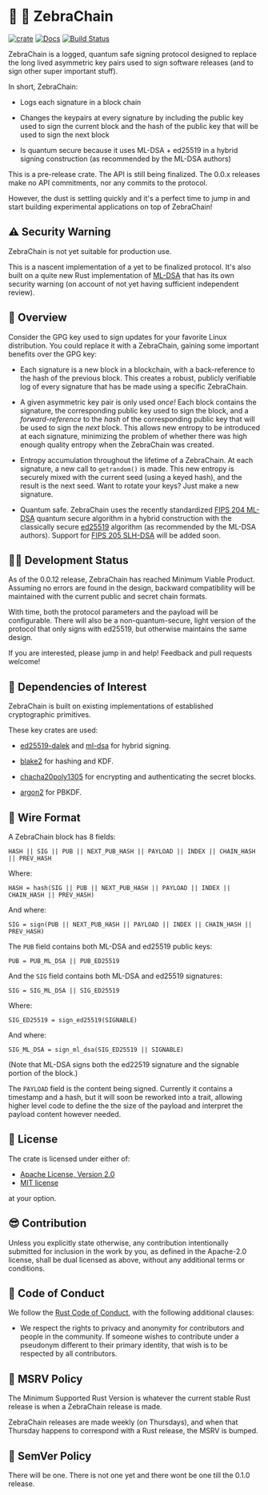# 🦓 🔗 ZebraChain

[![crate][crate-image]][crate-link]
[![Docs][docs-image]][docs-link]
[![Build Status](https://github.com/zebrafactory/zebrachain/actions/workflows/rust.yml/badge.svg)](https://github.com/zebrafactory/zebrachain/actions)

ZebraChain is a logged, quantum safe signing protocol designed to replace the long lived asymmetric
key pairs used to sign software releases (and to sign other super important stuff).

In short, ZebraChain:

* Logs each signature in a block chain

* Changes the keypairs at every signature by including the public key used to sign the current
block and the hash of the public key that will be used to sign the next block

* Is quantum secure because it uses ML-DSA + ed25519 in a hybrid signing construction (as
recommended by the ML-DSA authors)

This is a pre-release crate. The API is still being finalized. The 0.0.x releases make no API commitments, nor any
commits to the protocol.

However, the dust is settling quickly and it's a perfect time to jump in and start building
experimental applications on top of ZebraChain!

## ⚠️ Security Warning

ZebraChain is not yet suitable for production use.

This is a nascent implementation of a yet to be finalized protocol. It's also built on a quite new
Rust implementation of [ML-DSA](https://github.com/RustCrypto/signatures/tree/master/ml-dsa) that
has its own security warning (on account of not yet having sufficient independent review).

## 🦓 Overview

Consider the GPG key used to sign updates for your favorite Linux distribution.  You could replace
it with a ZebraChain, gaining some important benefits over the GPG key:

* Each signature is a new block in a blockchain, with a back-reference to the hash of the previous
block.  This creates a robust, publicly verifiable log of every signature that has be made using a
specific ZebraChain.

* A given asymmetric key pair is only used *once!* Each block contains the signature, the
corresponding public key used to sign the block, and a *forward-reference* to the *hash* of the
corresponding public key that will be used to sign the *next* block. This allows new entropy to be
introduced at each signature, minimizing the problem of whether there was high enough quality
entropy when the ZebraChain was created.

* Entropy accumulation throughout the lifetime of a ZebraChain. At each signature, a new call to
`getrandom()` is made. This new entropy is securely mixed with the current seed (using a keyed
hash), and the result is the next seed. Want to rotate your keys? Just make a new signature.

* Quantum safe. ZebraChain uses the recently standardized
[FIPS 204 ML-DSA](https://csrc.nist.gov/pubs/fips/204/final) quantum secure algorithm in a hybrid
construction with the classically secure [ed25519](https://ed25519.cr.yp.to/) algorithm (as
recommended by the ML-DSA authors). Support for
[FIPS 205 SLH-DSA](https://csrc.nist.gov/pubs/fips/205/final) will be added soon.

## 🧑‍🏭 Development Status

As of the 0.0.12 release, ZebraChain has reached Minimum Viable Product. Assuming no errors are
found in the design, backward compatibility will be maintained with the current public and secret
chain formats.

With time, both the protocol parameters and the payload will be configurable. There will also be a
non-quantum-secure, light version of the protocol that only signs with ed25519, but otherwise
maintains the same design.

If you are interested, please jump in and help! Feedback and pull requests welcome!

## 🦀 Dependencies of Interest

ZebraChain is built on existing implementations of established cryptographic primitives.

These key crates are used:

* [ed25519-dalek](https://crates.io/crates/ed25519-dalek) and [ml-dsa](https://crates.io/crates/ml-dsa) for hybrid signing.

* [blake2](https://crates.io/crates/blake2) for hashing and KDF.

* [chacha20poly1305](https://crates.io/crates/chacha20poly1305) for encrypting and authenticating the secret blocks.

* [argon2](https://crates.io/crates/argon2) for PBKDF.

## 🔗 Wire Format

A ZebraChain block has 8 fields:

```
HASH || SIG || PUB || NEXT_PUB_HASH || PAYLOAD || INDEX || CHAIN_HASH || PREV_HASH
```

Where:

```
HASH = hash(SIG || PUB || NEXT_PUB_HASH || PAYLOAD || INDEX || CHAIN_HASH || PREV_HASH)
```

And where:

```
SIG = sign(PUB || NEXT_PUB_HASH || PAYLOAD || INDEX || CHAIN_HASH || PREV_HASH)
```

The `PUB` field contains both ML-DSA and ed25519 public keys:

```
PUB = PUB_ML_DSA || PUB_ED25519
```

And the `SIG` field contains both ML-DSA and ed25519 signatures:

```
SIG = SIG_ML_DSA || SIG_ED25519
```

Where:

```
SIG_ED25519 = sign_ed25519(SIGNABLE)
```

And where:

```
SIG_ML_DSA = sign_ml_dsa(SIG_ED25519 || SIGNABLE)
```

(Note that ML-DSA signs both the ed22519 signature and the signable portion of the block.)

The `PAYLOAD` field is the content being signed. Currently it contains a timestamp and a hash,
but it will soon be reworked into a trait, allowing higher level code to define the the size of
the payload and interpret the payload content however needed.

## 📜 License

The crate is licensed under either of:

* [Apache License, Version 2.0](http://www.apache.org/licenses/LICENSE-2.0)
* [MIT license](http://opensource.org/licenses/MIT)

at your option.

## 😎 Contribution

Unless you explicitly state otherwise, any contribution intentionally submitted
for inclusion in the work by you, as defined in the Apache-2.0 license, shall be
dual licensed as above, without any additional terms or conditions.

## 🖖 Code of Conduct

We follow the [Rust Code of Conduct](http://www.rust-lang.org/conduct.html),
with the following additional clauses:

* We respect the rights to privacy and anonymity for contributors and people in
  the community.  If someone wishes to contribute under a pseudonym different to
  their primary identity, that wish is to be respected by all contributors.

## 🦀 MSRV Policy

The Minimum Supported Rust Version is whatever the current stable Rust release is when a ZebraChain
release is made.

ZebraChain releases are made weekly (on Thursdays), and when that Thursday happens to correspond
with a Rust release, the MSRV is bumped.

## 🦀 SemVer Policy

There will be one. There is not one yet and there wont be one till the 0.1.0 release.

[crate-image]: https://img.shields.io/crates/v/zf-zebrachain?logo=rust
[crate-link]: https://crates.io/crates/zf-zebrachain
[docs-image]: https://docs.rs/zf-zebrachain/badge.svg
[docs-link]: https://docs.rs/zf-zebrachain
